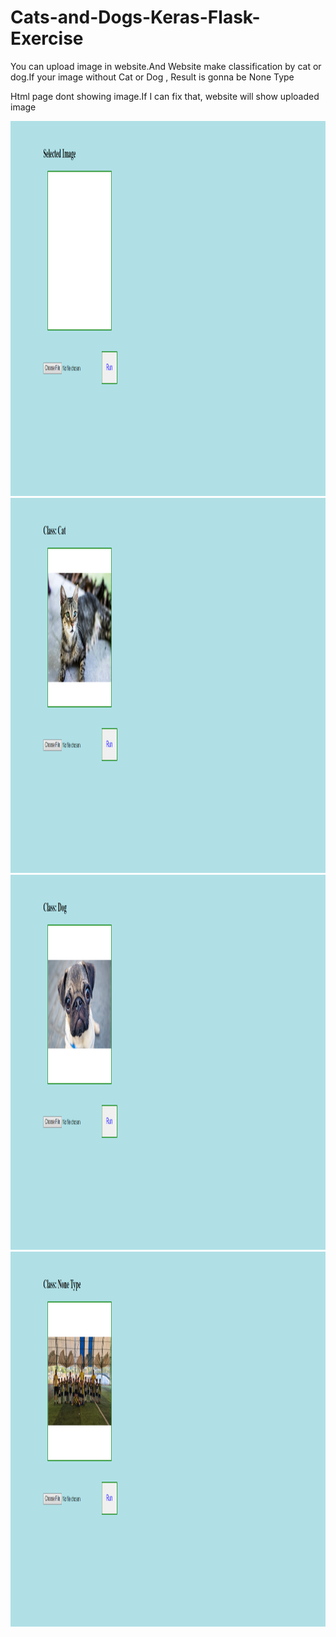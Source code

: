 # Cats-and-Dogs-Keras-Flask-Exercise

You can upload image in website.And Website make classification by cat or dog.If your image without Cat or Dog , Result is gonna be None Type

Html page dont showing image.If I can fix that, website will show uploaded image

<img src="readmeFiles/image.png" height="600">
<img src="readmeFiles/imageCat.png" height="600">
<img src="readmeFiles/imageDog.png" height="600">
<img src="readmeFiles/imageNoneType.png" height="600">
